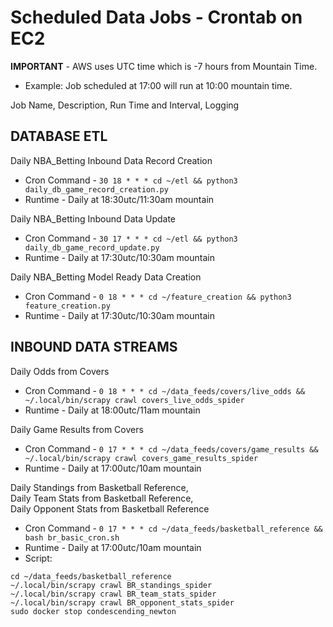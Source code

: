 # Scheduled Data Jobs - Crontab on EC2

**IMPORTANT** - AWS uses UTC time which is -7 hours from Mountain Time.
* Example: Job scheduled at 17:00 will run at 10:00 mountain time.

Job Name, Description, Run Time and Interval, Logging

## DATABASE ETL

Daily NBA_Betting Inbound Data Record Creation
* Cron Command - ```30 18 * * * cd ~/etl && python3 daily_db_game_record_creation.py```
* Runtime - Daily at 18:30utc/11:30am mountain

Daily NBA_Betting Inbound Data Update
* Cron Command - ```30 17 * * * cd ~/etl && python3 daily_db_game_record_update.py```
* Runtime - Daily at 17:30utc/10:30am mountain

Daily NBA_Betting Model Ready Data Creation
* Cron Command - ```0 18 * * * cd ~/feature_creation && python3 feature_creation.py```
* Runtime - Daily at 17:30utc/10:30am mountain

## INBOUND DATA STREAMS

Daily Odds from Covers
* Cron Command - ```0 18 * * * cd ~/data_feeds/covers/live_odds && ~/.local/bin/scrapy crawl covers_live_odds_spider```
* Runtime - Daily at 18:00utc/11am mountain

Daily Game Results from Covers
* Cron Command - ```0 17 * * * cd ~/data_feeds/covers/game_results && ~/.local/bin/scrapy crawl covers_game_results_spider```
* Runtime - Daily at 17:00utc/10am mountain

Daily Standings from Basketball Reference,  
Daily Team Stats from Basketball Reference,  
Daily Opponent Stats from Basketball Reference  
* Cron Command - ```0 17 * * * cd ~/data_feeds/basketball_reference && bash br_basic_cron.sh```
* Runtime - Daily at 17:00utc/10am mountain
* Script:
```sudo docker start condescending_newton
cd ~/data_feeds/basketball_reference
~/.local/bin/scrapy crawl BR_standings_spider
~/.local/bin/scrapy crawl BR_team_stats_spider
~/.local/bin/scrapy crawl BR_opponent_stats_spider
sudo docker stop condescending_newton


